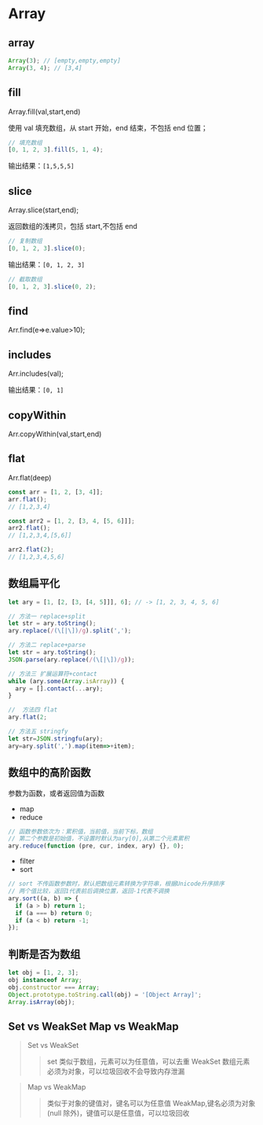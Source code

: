 <!--
 * @Author: your name
 * @Date: 2020-06-28 09:39:46
 * @LastEditTime: 2021-06-30 10:20:24
 * @LastEditors: Please set LastEditors
 * @Description: In User Settings Edit
 * @FilePath: \vue-note\ES6\Array.md
-->

# Array

## array

```js
Array(3); // [empty,empty,empty]
Array(3, 4); // [3,4]
```

## fill

Array.fill(val,start,end)

使用 val 填充数组，从 start 开始，end 结束，不包括 end 位置；

```javascript
// 填充数组
[0, 1, 2, 3].fill(5, 1, 4);
```

输出结果：`[1,5,5,5]`

## slice

Array.slice(start,end);

返回数组的浅拷贝，包括 start,不包括 end

```javascript
// 复制数组
[0, 1, 2, 3].slice(0);
```

输出结果：`[0, 1, 2, 3]`

```javascript
// 截取数组
[0, 1, 2, 3].slice(0, 2);
```

## find

<!-- 返回数组 -->

Arr.find(e=>e.value>10);

## includes

<!-- 返回true|false，优化了indexOf返回的-1 -->

Arr.includes(val);

输出结果：`[0, 1]`

## copyWithin

<!-- 复制数组的一部分到制定位置，不改变数组长度 -->

Arr.copyWithin(val,start,end)

## flat

<!-- 扁平化与数组空项,deep可选默认为1 -->

Arr.flat(deep)

```js
const arr = [1, 2, [3, 4]];
arr.flat();
// [1,2,3,4]

const arr2 = [1, 2, [3, 4, [5, 6]]];
arr2.flat();
// [1,2,3,4,[5,6]]

arr2.flat(2);
// [1,2,3,4,5,6]
```

## 数组扁平化

```js
let ary = [1, [2, [3, [4, 5]]], 6]; // -> [1, 2, 3, 4, 5, 6]

// 方法一 replace+split
let str = ary.toString();
ary.replace(/(\[|\])/g).split(',');

// 方法二 replace+parse
let str = ary.toString();
JSON.parse(ary.replace(/(\[|\])/g));

// 方法三 扩展运算符+contact
while (ary.some(Array.isArray)) {
  ary = [].contact(...ary);
}

//  方法四 flat
ary.flat(2;

// 方法五 stringfy
let str=JSON.stringfu(ary);
ary=ary.split(',').map(item=>+item);
```

## 数组中的高阶函数

参数为函数，或者返回值为函数

- map
- reduce

```js
// 函数参数依次为：累积值，当前值，当前下标，数组
// 第二个参数是初始值，不设置时默认为ary[0],从第二个元素累积
ary.reduce(function (pre, cur, index, ary) {}, 0);
```

- filter
- sort

```js
// sort 不传函数参数时，默认把数组元素转换为字符串，根据Unicode升序排序
// 两个值比较，返回1代表前后调换位置，返回-1代表不调换
ary.sort((a, b) => {
  if (a > b) return 1;
  if (a === b) return 0;
  if (a < b) return -1;
});
```

## 判断是否为数组

```js
let obj = [1, 2, 3];
obj instanceof Array;
obj.constructor === Array;
Object.prototype.toString.call(obj) = '[Object Array]';
Array.isArray(obj);
```

## Set vs WeakSet Map vs WeakMap

> Set vs WeakSet
>
> > set 类似于数组，元素可以为任意值，可以去重
> > WeakSet 数组元素必须为对象，可以垃圾回收不会导致内存泄漏

> Map vs WeakMap
>
> > 类似于对象的键值对，键名可以为任意值
> > WeakMap,键名必须为对象(null 除外)，键值可以是任意值，可以垃圾回收
